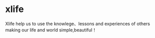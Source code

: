 xlife
=====

Xlife help us to use the knowlege、lessons and experiences of others making our life and world simple,beautiful！
